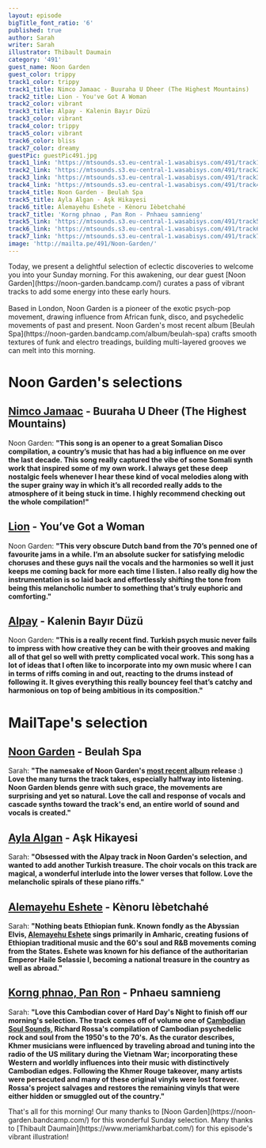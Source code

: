 ```yaml
---
layout: episode
bigTitle_font_ratio: '6'
published: true
author: Sarah
writer: Sarah
illustrator: Thibault Daumain
category: '491'
guest_name: Noon Garden
guest_color: trippy
track1_color: trippy
track1_title: Nimco Jamaac - Buuraha U Dheer (The Highest Mountains)
track2_title: Lion - You've Got A Woman
track2_color: vibrant
track3_title: Alpay - Kalenin Bayır Düzü
track3_color: vibrant
track4_color: trippy
track5_color: vibrant
track6_color: bliss
track7_color: dreamy
guestPic: guestPic491.jpg
track1_link: 'https://mtsounds.s3.eu-central-1.wasabisys.com/491/track1.mp3'
track2_link: 'https://mtsounds.s3.eu-central-1.wasabisys.com/491/track2.mp3'
track3_link: 'https://mtsounds.s3.eu-central-1.wasabisys.com/491/track3.mp3'
track4_link: 'https://mtsounds.s3.eu-central-1.wasabisys.com/491/track4.mp3'
track4_title: Noon Garden - Beulah Spa
track5_title: Ayla Algan - Aşk Hikayesi
track6_title: Alemayehu Eshete - Kènoru Ièbetchahé
track7_title: 'Korng phnao , Pan Ron - Pnhaeu samnieng'
track5_link: 'https://mtsounds.s3.eu-central-1.wasabisys.com/491/track5.mp3'
track6_link: 'https://mtsounds.s3.eu-central-1.wasabisys.com/491/track6.mp3'
track7_link: 'https://mtsounds.s3.eu-central-1.wasabisys.com/491/track7.mp3'
image: 'http://mailta.pe/491/Noon-Garden/'
---
```

<p id="introduction">Today, we present a delightful selection of eclectic discoveries to welcome you into your Sunday morning. For this awakening, our dear guest [Noon Garden](https://noon-garden.bandcamp.com/) curates a pass of vibrant tracks to add some energy into these early hours. 
  <br><br>
  Based in London, Noon Garden is a pioneer of the exotic psych-pop movement, drawing influence from African funk, disco, and psychedelic movements of past and present. Noon Garden's most recent album [Beulah Spa](https://noon-garden.bandcamp.com/album/beulah-spa) crafts smooth textures of funk and electro treadings, building multi-layered grooves we can melt into this morning. 
</p>

# Noon Garden's selections
## [Nimco Jamaac](https://ostinatorecords.bandcamp.com/track/buuraha-u-dheer-the-highest-mountains) - Buuraha U Dheer (The Highest Mountains)
Noon Garden: **"**This song is an opener to a great Somalian Disco compilation, a country’s music that has had a big influence on me over the last decade. This song really captured the vibe of some Somali synth work that inspired some of my own work. I always get these deep nostalgic feels whenever I hear these kind of vocal melodies along with the super grainy way in which it’s all recorded really adds to the atmosphere of it being stuck in time. I highly recommend checking out the whole compilation!**"**

## [Lion](https://eccentricsoul45s.bandcamp.com/album/lion-youve-got-a-woman) - You’ve Got a Woman
Noon Garden: **"**This very obscure Dutch band from the 70’s penned one of favourite jams in a while. I’m an absolute sucker for satisfying melodic choruses and these guys nail the vocals and the harmonies so well it just keeps me coming back for more each time I listen. I also really dig how the instrumentation is so laid back and effortlessly shifting the tone from being this melancholic number to something that’s truly euphoric and comforting.**"**

## [Alpay](https://turkofongmbh.bandcamp.com/) - Kalenin Bayır Düzü
Noon Garden: **"**This is a really recent find. Turkish psych music never fails to impress with how creative they can be with their grooves and making all of that gel so well with pretty complicated vocal work. This song has a lot of ideas that I often like to incorporate into my own music where I can in terms of riffs coming in and out, reacting to the drums instead of following it. It gives everything this really bouncey feel that’s catchy and harmonious on top of being ambitious in its composition.**"**

# MailTape's selection

## [Noon Garden](https://noon-garden.bandcamp.com/) - Beulah Spa
Sarah: **"**The namesake of Noon Garden's [most recent album](https://noon-garden.bandcamp.com/album/beulah-spa) release :) Love the many turns the track takes, especially halfway into listening. Noon Garden blends genre with such grace, the movements are surprising and yet so natural. Love the call and response of vocals and cascade synths toward the track's end, an entire world of sound and vocals is created.**"**

## [Ayla Algan](https://www.instagram.com/aylaalgan3/?hl=en) - Aşk Hikayesi
Sarah: **"**Obsessed with the Alpay track in Noon Garden's selection, and wanted to add another Turkish treasure. The choir vocals on this track are magical, a wonderful interlude into the lower verses that follow. Love the melancholic spirals of these piano riffs.**"**

## [Alemayehu Eshete](https://alemayehueshete.bandcamp.com/album/alteleyeshegnem) - Kènoru Ièbetchahé
Sarah: **"**Nothing beats Ethiopian funk. Known fondly as the Abyssian Elvis, [Alemayehu Eshete](https://www.theguardian.com/music/2021/sep/10/alemayehu-eshete-obituary) sings primarily in Amharic, creating fusions of Ethiopian traditional music and the 60's soul and R&B movements coming from the States. Eshete was known for his defiance of the authoritarian Emperor Haile Selassie I, becoming a national treasure in the country as well as abroad.**"**

## [Korng phnao, Pan Ron](https://cambodiansoulsounds.bandcamp.com/track/korng-phnao-pan-ron-pnhaeu-samnieng) - Pnhaeu samnieng
Sarah: **"**Love this Cambodian cover of Hard Day's Night to finish off our morning's selection. The track comes off of volume one of [Cambodian Soul Sounds](https://www.facebook.com/cambodiansoulsounds), Richard Rossa's compilation of Cambodian psychedelic rock and soul from the 1950's to the 70's. As the curator describes, Khmer musicians were influenced by traveling abroad and tuning into the radio of the US military during the Vietnam War; incorporating these Western and worldly influences into their music with distinctively Cambodian edges. Following the Khmer Rouge takeover, many artists were persecuted and many of these original vinyls were lost forever. Rossa's project salvages and restores the remaining vinyls that were either hidden or smuggled out of the country.**"**

<p id="outroduction">That's all for this morning! Our many thanks to [Noon Garden](https://noon-garden.bandcamp.com/) for this wonderful Sunday selection. Many thanks to [Thibault Daumain](https://www.meriamkharbat.com/) for this episode's vibrant illustration!</p>
